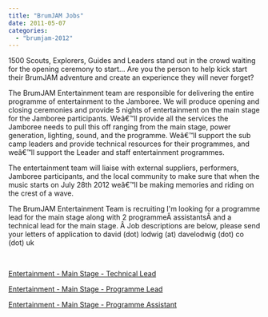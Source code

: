 ```yaml
---
title: "BrumJAM Jobs"
date: 2011-05-07
categories: 
  - "brumjam-2012"
---
```


1500 Scouts, Explorers, Guides and Leaders stand out in the crowd waiting for the opening ceremony to start... Are you the person to help kick start their BrumJAM adventure and create an experience they will never forget?

The BrumJAM Entertainment team are responsible for delivering the entire programme of entertainment to the Jamboree. We will produce opening and closing ceremonies and provide 5 nights of entertainment on the main stage for the Jamboree participants. Weâ€™ll provide all the services the Jamboree needs to pull this off ranging from the main stage, power generation, lighting, sound, and the programme. Weâ€™ll support the sub camp leaders and provide technical resources for their programmes, and weâ€™ll support the Leader and staff entertainment programmes.

The entertainment team will liaise with external suppliers, performers, Jamboree participants, and the local community to make sure that when the music starts on July 28th 2012 weâ€™ll be making memories and riding on the crest of a wave.

The BrumJAM Entertainment Team is recruiting I'm looking for a programme lead for the main stage along with 2 programmeÂ assistantsÂ and a technical lead for the main stage. Â Job descriptions are below, please send your letters of application to david (dot) lodwig (at) davelodwig (dot) co (dot) uk

 

[Entertainment - Main Stage - Technical Lead](http://www.davelodwig.co.uk/wp-content/uploads/2011/05/Entertainment-Main-Stage-Technical-Lead.pdf)

[Entertainment - Main Stage - Programme Lead](http://www.davelodwig.co.uk/wp-content/uploads/2011/05/Entertainment-Main-Stage-Programme-Lead.pdf)

[Entertainment - Main Stage - Programme Assistant](http://www.davelodwig.co.uk/wp-content/uploads/2011/05/Entertainment-Main-Stage-Programme-Assistant.pdf)
